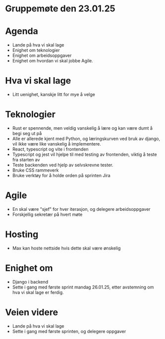 # Gruppemøte den 23.01.25

# Agenda 
- Lande på hva vi skal lage
- Enighet om teknologier
- Enighet om arbeidsoppgaver
- Enighet om hvordan vi skal jobbe Agile. 


# Hva vi skal lage 
- Litt uenighet, kanskje litt for mye å velge

# Teknologier 
- Rust er spennende, men veldig vanskelig å lære og kan være dumt å begi seg ut på 
- Alle er allerede kjent med Python, og læringskurven ved bruk av django, vil ikke være like vanskelig å implementere. 
- React, typescript og vite i frontenden
- Typescript og jest vil hjelpe til med testing av frontenden, viktig å teste fra starten av
- Teste backenden ved hjelp av selvskrevne tester. 
- Bruke CSS rammeverk
- Bruke verktøy for å holde orden på sprinten Jira

# Agile 
- En skal være "sjef" for hver iterasjon, og delegere arbeidsoppgaver
- Forskjellig sekretær på hvert møte

# Hosting 
- Max kan hoste nettside hvis dette skal være ønskelig

# Enighet om
- Django i backend
- Sette i gang med første sprint mandag 26.01.25, etter avstemning om hva vi skal lage er ferdig. 

# Veien videre
- Lande på hva vi skal lage
- Sette i gang med første sprinten, og delegere oppgaver



